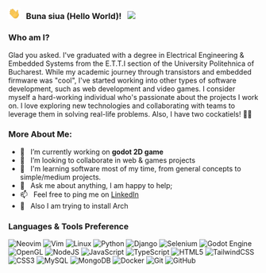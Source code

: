 ### <img src="https://raw.githubusercontent.com/ABSphreak/ABSphreak/master/gifs/Hi.gif" width ="24px"> &nbsp; Buna siua (Hello World)! &nbsp; <img src="https://github.com/TheDudeThatCode/TheDudeThatCode/blob/master/Assets/Earth.gif" width="24px">

### Who am I?
Glad you asked. I've graduated with a degree in Electrical Engineering & Embedded Systems from the E.T.T.I section of the University Politehnica of Bucharest. While my academic journey through transistors and embedded firmware was "cool", I've started working into other types of software development, such as web development and video games.
I consider myself a hard-working individual who's passionate about the projects I work on. I love exploring new technologies and collaborating with teams to leverage them in solving real-life problems. Also, I have two cockatiels! 🦜🦜

###  More About Me:
- 🔭 &nbsp; I’m currently working on **godot 2D game**
- 🤝 &nbsp; I’m looking to collaborate in web & games projects
- 🌱 &nbsp; I'm learning software most of my time, from general concepts to simple/medium projects.
- 💬 &nbsp; Ask me about anything, I am happy to help;
- 📫 &nbsp; Feel free to ping me on [LinkedIn](https://www.linkedin.com/in/vlad-penescu/)
- 🔨 &nbsp; Also I am trying to install Arch
  

### Languages & Tools Preference
![Neovim](https://img.shields.io/badge/NeoVim-%2357A143.svg?&style=for-the-badge&logo=neovim&logoColor=white)
![Vim](https://img.shields.io/badge/VIM-%2311AB00.svg?style=for-the-badge&logo=vim&logoColor=white)
![Linux](https://img.shields.io/badge/Linux-FCC624?style=for-the-badge&logo=linux&logoColor=black)
![Python](https://img.shields.io/badge/python-3670A0?style=for-the-badge&logo=python&logoColor=ffdd54)
![Django](https://img.shields.io/badge/django-%23092E20.svg?style=for-the-badge&logo=django&logoColor=white)
![Selenium](https://img.shields.io/badge/-selenium-%43B02A?style=for-the-badge&logo=selenium&logoColor=white)
![Godot Engine](https://img.shields.io/badge/GODOT-%23FFFFFF.svg?style=for-the-badge&logo=godot-engine)
![OpenGL](https://img.shields.io/badge/OpenGL-%23FFFFFF.svg?style=for-the-badge&logo=opengl)
![NodeJS](https://img.shields.io/badge/node.js-6DA55F?style=for-the-badge&logo=node.js&logoColor=white)
![JavaScript](https://img.shields.io/badge/javascript-%23323330.svg?style=for-the-badge&logo=javascript&logoColor=%23F7DF1E)
![TypeScript](https://img.shields.io/badge/typescript-%23007ACC.svg?style=for-the-badge&logo=typescript&logoColor=white)
![HTML5](https://img.shields.io/badge/html5-%23E34F26.svg?style=for-the-badge&logo=html5&logoColor=white)
![TailwindCSS](https://img.shields.io/badge/tailwindcss-%2338B2AC.svg?style=for-the-badge&logo=tailwind-css&logoColor=white)
![CSS3](https://img.shields.io/badge/css3-%231572B6.svg?style=for-the-badge&logo=css3&logoColor=white)
![MySQL](https://img.shields.io/badge/mysql-%2300f.svg?style=for-the-badge&logo=mysql&logoColor=white)
![MongoDB](https://img.shields.io/badge/MongoDB-%234ea94b.svg?style=for-the-badge&logo=mongodb&logoColor=white)
![Docker](https://img.shields.io/badge/docker-%230db7ed.svg?style=for-the-badge&logo=docker&logoColor=white)
![Git](https://img.shields.io/badge/git-%23F05033.svg?style=for-the-badge&logo=git&logoColor=white)
![GitHub](https://img.shields.io/badge/github-%23121011.svg?style=for-the-badge&logo=github&logoColor=white)

